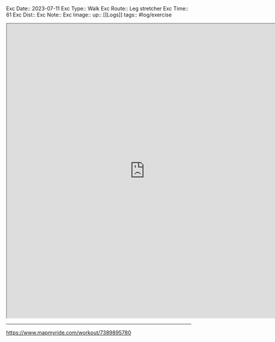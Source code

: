 Exc Date::  2023-07-11
Exc Type:: Walk
Exc Route:: Leg stretcher 
Exc Time:: 61
Exc Dist:: 
Exc Note:: 
Exc Image:: 
up:: [[Logs]]
tags:: #log/exercise 


<iframe height=800 width=750 src="https://www.mapmyride.com/workout/7389895780"></iframe>

---



https://www.mapmyride.com/workout/7389895780